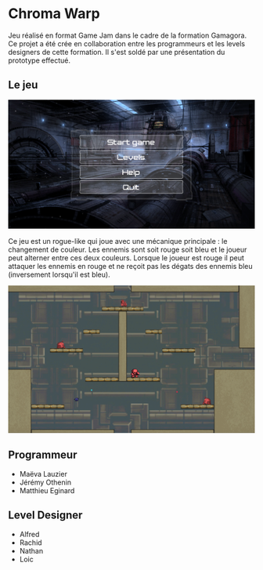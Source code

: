 # Chroma Warp

Jeu réalisé en format Game Jam dans le cadre de la formation Gamagora. Ce projet a été crée en collaboration entre les programmeurs et les levels designers de cette formation. Il s'est soldé par une présentation du prototype effectué.

## Le jeu 

![Image of Menu](https://github.com/MaevaL/ChromaWarp/blob/master/Menu.PNG)

Ce jeu est un rogue-like qui joue avec une mécanique principale : le changement de couleur. Les ennemis sont soit rouge soit bleu et le joueur peut alterner entre ces deux couleurs. Lorsque le joueur est rouge il peut attaquer les ennemis en rouge et ne reçoit pas les dégats des ennemis bleu (inversement lorsqu'il est bleu). 

![Image in game](https://github.com/MaevaL/ChromaWarp/blob/master/InGame.PNG)


## Programmeur
- Maëva Lauzier
- Jérémy Othenin
- Matthieu Eginard 

## Level Designer
- Alfred 
- Rachid
- Nathan
- Loic
